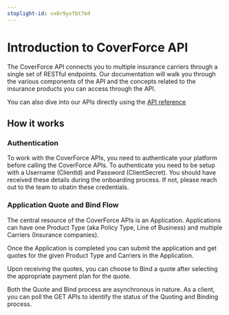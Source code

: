 ```yaml
---
stoplight-id: vx0r9yxfbt7m4
---
```



# Introduction to CoverForce API

The CoverForce API connects you to multiple insurance carriers through a single set of RESTful endpoints. Our documentation will walk you through the various components of the API and the concepts related to the insurance products you can access through the API.

You can also dive into our APIs directly using the [API reference](https://coverforce.stoplight.io/docs/coverforce-api/258ac0f5daaa9-cover-force-api)

## How it works

### Authentication

To work with the CoverForce APIs, you need to authenticate your platform before calling the CoverForce APIs. To authenticate you need to be setup with a Username (ClientId) and Password (ClientSecret). You should have received these details during the onboarding process. If not, please reach out to the team to obatin these credentials.

### Application Quote and Bind Flow

The central resource of the CoverForce APIs is an Application. Applications can have one Product Type (aka Policy Type, Line of Business) and multiple Carriers (Insurance companies). 

Once the Application is completed you can submit the application and get quotes for the given Product Type and Carriers in the Application.

Upon receiving the quotes, you can choose to Bind a quote after selecting the appropriate payment plan for the quote.

Both the Quote and Bind process are asynchronous in nature. As a client, you can poll the GET APIs to identify the status of the Quoting and Binding process.
